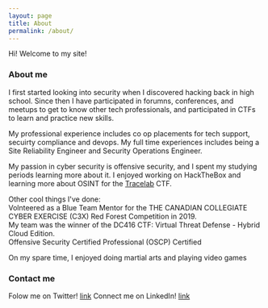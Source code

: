 ```yaml
---
layout: page
title: About
permalink: /about/
---
```


Hi! Welcome to my site!

### About me

I first started looking into security when I discovered hacking back in high school. Since then I have participated in forumns, conferences, and meetups to get to know other tech professionals, and participated in CTFs to learn and practice new skills.

My professional experience includes co op placements for tech support, secuirty compliance and devops. My full time experiences includes being a Site Reliability Engineer and Security Operations Engineer. 

My passion in cyber security is offensive security, and I spent my studying periods learning more about it. I enjoyed working on HackTheBox and learning more about OSINT for the [Tracelab](https://www.tracelabs.org/) CTF.

Other cool things I've done:  
Volnteered as a Blue Team Mentor for the THE CANADIAN COLLEGIATE CYBER EXERCISE (C3X) Red Forest Competition in 2019.  
My team was the winner of the DC416 CTF: Virtual Threat Defense - Hybrid Cloud Edition.  
Offensive Security Certified Professional (OSCP) Certified  

On my spare time, I enjoyed doing martial arts and playing video games

### Contact me

Folow me on Twitter! [link](https://twitter.com/ASN_Sinanju_06S)
Connect me on LinkedIn! [link](https://www.linkedin.com/in/emily-liu-74a0b6140/)
